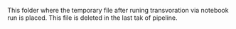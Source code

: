 This folder where the temporary file after runing transvoration via notebook run is placed. This file is deleted in the last tak of pipeline.